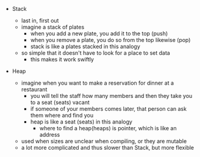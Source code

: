 - Stack

  - last in, first out
  - imagine a stack of plates
    - when you add a new plate, you add it to the top (push)
    - when you remove a plate, you do so from the top likewise (pop)
    - stack is like a plates stacked in this analogy
  - so simple that it doesn't have to look for a place to set data
    - this makes it work swiftly

- Heap

  - imagine when you want to make a reservation for dinner at a restaurant
    - you will tell the staff how many members and then they take you to a seat (seats) vacant
    - if someone of your members comes later, that person can ask them where and find you
    - heap is like a seat (seats) in this analogy
      - where to find a heap(heaps) is pointer, which is like an address
  - used when sizes are unclear when compiling, or they are mutable
  - a lot more complicated and thus slower than Stack, but more flexible
